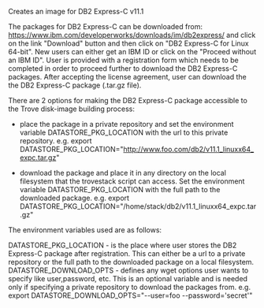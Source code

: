  Creates an image for DB2 Express-C v11.1

 The packages for DB2 Express-C can be downloaded from:
 https://www.ibm.com/developerworks/downloads/im/db2express/
 and click on the link "Download" button and then click on
 "DB2 Express-C for Linux 64-bit".
 New users can either get an IBM ID or click on the "Proceed without an
 IBM ID". User is provided with a registration form which needs to be
 completed in order to proceed further to download the DB2 Express-C
 packages. After accepting the license agreement, user can download the
 the DB2 Express-C package (.tar.gz file).

 There are 2 options for making the DB2 Express-C package accessible to
 the Trove disk-image building process:
  - place the package in a private repository and set the environment
    variable DATASTORE_PKG_LOCATION with the url to this private
    repository.
    e.g. export DATASTORE_PKG_LOCATION="http://www.foo.com/db2/v11.1_linuxx64_expc.tar.gz"

  - download the package and place it in any directory on the local
    filesystem that the trovestack script can access. Set the
    environment variable DATASTORE_PKG_LOCATION with the full path to
    the downloaded package.
    e.g. export DATASTORE_PKG_LOCATION="/home/stack/db2/v11.1_linuxx64_expc.tar.gz"

 The environment variables used are as follows:

 DATASTORE_PKG_LOCATION - is the place where user stores the DB2
             Express-C package after registration. This can either be a
             url to a private repository or the full path to the
             downloaded package on a local filesystem.
 DATASTORE_DOWNLOAD_OPTS - defines any wget options user wants to specify
             like user,password, etc. This is an optional variable and is
             needed only if specifying a private repository to download
             the packages from.
    e.g. export DATASTORE_DOWNLOAD_OPTS="--user=foo --password='secret'"

